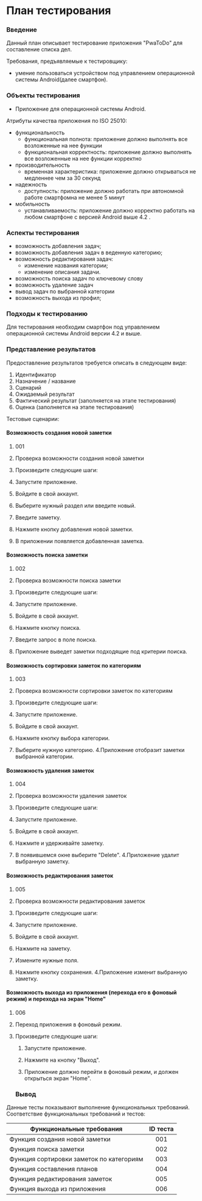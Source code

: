 # План тестирования

### Введение

Данный план описывает тестирование приложения "PwaToDo" для составление списка дел.

Требования, предъявляемые к тестировщику:

* умение пользоваться устройством под управлением операционной системы Android(далее смартфон).

### Объекты тестирования

* Приложение для операционной системы Android.

Атрибуты качества приложения по ISO 25010:

* функциональность
  * функциональная полнота: приложение должно выполнять все возложенные на нее функции
  * функциональная корректность: приложение должно выполнять все возложенные на нее функции корректно
* производительность
  * временная характеристика: приложение должно открываться не медленнее чем за 30 секунд
* надежность
  * доступность: приложение должно работать при автономной работе смартфомна не менее 5 минут
* мобильность
  * устанавливаемость: приложение должно корректно работать на любом смартфоне с версией Android выше 4.2 .

### Аспекты тестирования

* возможность добавления задач;
* возможность добавления задач в веденную категорию;
* возможность редактирования задач: 
  - изменение названия категории;
  - изменение описания задачи.
* возможность поиска задач по ключевому слову
* возможность удаление задач
* вывод задач по выбранной категории
* возможность выхода из профил;

### Подходы к тестированию

Для тестирования необходим смартфон под управлением операционной системы Android версии 4.2 и выше.

### Представление результатов

Предоставление результатов требуется описать в следующем виде:

1. Идентификатор
2. Назначение / название
3. Сценарий
4. Ожидаемый результат
5. Фактический результат (заполняется на этапе тестирования)
6. Оценка (заполняется на этапе тестирования)

Тестовые сценарии:

#### Возможность создания новой заметки

1. 001

2. Проверка возможности создания новой заметки

3. Произведите следующие шаги:

  1. Запустите приложение.

  2. Войдите в свой аккаунт.

  3. Выберите нужный раздел или введите новый.

  4. Введите заметку.

  5. Нажмите кнопку добавления новой заметки.
4. В приложении появляется добавленная заметка. 

#### Возможность поиска заметки

1. 002

2. Проверка возможности поиска заметки

3. Произведите следующие шаги:

  1. Запустите приложение.

  2. Войдите в свой аккаунт.

  3. Нажмите кнопку поиска.

  4. Введите запрос в поле поиска.
4. Приложение выведет заметки подходящие под критерии поиска.

#### Возможность сортировки заметок по категориям

1. 003

2. Проверка возможности сортировки заметок по категориям

3. Произведите следующие шаги:

  1. Запустите приложение.

  2. Войдите в свой аккаунт.

  3. Нажмите кнопку выбора категории.

  4. Выберите нужную категорию.
4.Приложение отобразит заметки выбранной категории.  

#### Возможность удаления заметок

1. 004

2. Проверка возможности удаления заметок

3. Произведите следующие шаги:

  1. Запустите приложение.

  2. Войдите в свой аккаунт.

  3. Нажмите и удерживайте заметку.

  4. В появившемся окне выберите "Delete".
4.Приложение удалит выбранную заметку.  

#### Возможность редактирования заметок

1. 005

2. Проверка возможности редактирования заметок

3. Произведите следующие шаги:

  1. Запустите приложение.

  2. Войдите в свой аккаунт.

  3. Нажмите на заметку.

  4. Измените нужные поля.
  
  5. Нажмите кнопку сохранения.
4.Приложение изменит выбранную заметку.  


#### Возможность выхода из приложения (перехода его в фоновый режим) и перехода на экран "Home"

1. 006
2. Переход приложения в фоновый режим.
3. Произведите следующие шаги:

   1. Запустите приложение.

   2. Нажмите на кнопку "Выход".

   4. Приложение должно перейти в фоновый режим, и должен открыться экран "Home".
   
   ### Вывод

Данные тесты показывают выполнение функциональных требований. Соответствие функциональных требований и тестов:

| Функциональные требования                | ID теста |
| ---------------------------------------- | :------: |
| Функция создания новой заметки |    001    |
| Функция поиска заметки |    002    |
| Функция сортировки заметок по категориям |    003    |
| Функция составления планов |   004    |
| Функция редактирования заметок |    005    |
| Функция выхода из приложения  |    006    |

